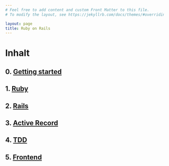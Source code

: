 ```yaml
---
# Feel free to add content and custom Front Matter to this file.
# To modify the layout, see https://jekyllrb.com/docs/themes/#overriding-theme-defaults

layout: page
title: Ruby on Rails
---
```


# Inhalt

## 0. [Getting started](https://github.com/DHBW-KA/ruby_on_rails)
## 1. [Ruby](1_Ruby/ruby.html)
## 2. [Rails](2_Rails/rails.html)
## 3. [Active Record](3_ActiveRecord/active_record.html)
## 4. [TDD](4_TDD/tdd.html)
## 5. [Frontend](5_Frontend/frontend.html)
